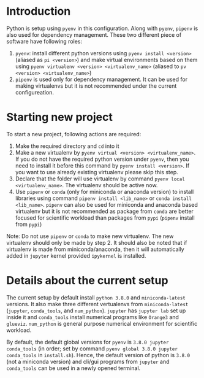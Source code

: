 # Introduction

Python is setup using `pyenv` in this configuration.
Along with `pyenv`, `pipenv` is also used for dependency management.
These two different piece of software have following roles:

1. `pyenv`: install different python versions using `pyenv install <version>` (aliased as `pi <version>`) and make virtual environments based on them using `pyenv virtualenv <version> <virtualenv_name>` (aliased to `pv <version> <virtualenv_name>`)
2. `pipenv` is used only for dependency management. It can be used for making virtualenvs but it is not recommended under the current configureation.

# Starting new project

To start a new project, following actions are required:

1. Make the required directory and `cd` into it
2. Make a new virtualenv by `pyenv virtual <version> <virtualenv_name>`. If you do not have the required python version under `pyenv`, then you need to install it before this command by `pyenv install <version>`. If you want to use already existing virtualenv please skip this step.
3. Declare that the folder will use virtualenv by command `pyenv local <virtualenv_name>`. The virtualenv should be active now.
4. Use `pipenv` or `conda` (only for miniconda or anaconda version) to install libraries using command `pipenv install <lib_name>` or `conda install <lib_name>`. `pipenv` can also be used for miniconda and anaconda based virtualenv but it is not recommended as package from `conda` are better focused for scientific workload than packages from `pypi` (`pipenv` install from `pypi`)

Note: Do not use `pipenv` or `conda` to make new virtualenv. The new virtualenv should only be made by step 2. It should also be noted that if virtualenv is made from miniconda/anaconda, then it will automatically added in `jupyter` kernel provided `ipykernel` is installed.

# Details about the current setup

The current setup by default install `python 3.8.0` and `miniconda-latest` versions. It also make three different vertualenvs from `miniconda-latest` (`jupyter`, `conda_tools`, and `num_python`). `jupyter` has `jupyter lab` set up inside it and `conda_tools` install numerical programs like `Orange3` and `glueviz`. `num_python` is general purpose numerical environment for scientific workload.

By default, the default global versions for `pyenv` is `3.8.0 jupyter conda_tools` (in order; set by command `pyenv global 3.8.0 jupyter conda_tools` in `install.sh`). Hence, the default version of python is `3.8.0` (not a miniconda version) and cli/gui programs from `jupyter` and `conda_tools` can be used in a newly opened terminal.

